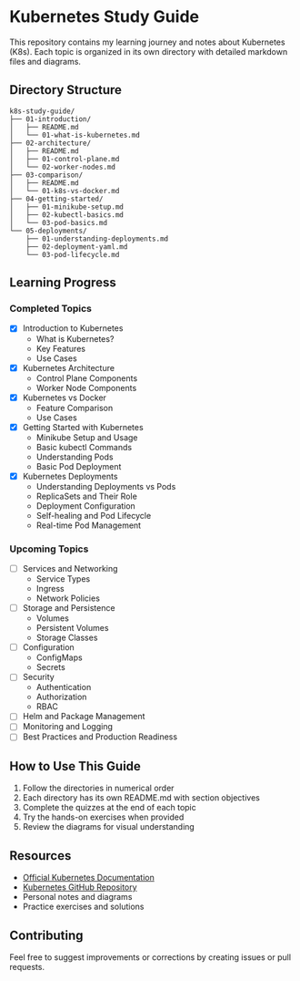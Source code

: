 # Kubernetes Study Guide

This repository contains my learning journey and notes about Kubernetes (K8s). Each topic is organized in its own directory with detailed markdown files and diagrams.

## Directory Structure

```
k8s-study-guide/
├── 01-introduction/
│   ├── README.md
│   └── 01-what-is-kubernetes.md
├── 02-architecture/
│   ├── README.md
│   ├── 01-control-plane.md
│   └── 02-worker-nodes.md
├── 03-comparison/
│   ├── README.md
│   └── 01-k8s-vs-docker.md
├── 04-getting-started/
│   ├── 01-minikube-setup.md
│   ├── 02-kubectl-basics.md
│   └── 03-pod-basics.md
└── 05-deployments/
    ├── 01-understanding-deployments.md
    ├── 02-deployment-yaml.md
    └── 03-pod-lifecycle.md
```

## Learning Progress

### Completed Topics
- [x] Introduction to Kubernetes
  - What is Kubernetes?
  - Key Features
  - Use Cases
- [x] Kubernetes Architecture
  - Control Plane Components
  - Worker Node Components
- [x] Kubernetes vs Docker
  - Feature Comparison
  - Use Cases
- [x] Getting Started with Kubernetes
  - Minikube Setup and Usage
  - Basic kubectl Commands
  - Understanding Pods
  - Basic Pod Deployment
- [x] Kubernetes Deployments
  - Understanding Deployments vs Pods
  - ReplicaSets and Their Role
  - Deployment Configuration
  - Self-healing and Pod Lifecycle
  - Real-time Pod Management

### Upcoming Topics
- [ ] Services and Networking
  - Service Types
  - Ingress
  - Network Policies
- [ ] Storage and Persistence
  - Volumes
  - Persistent Volumes
  - Storage Classes
- [ ] Configuration
  - ConfigMaps
  - Secrets
- [ ] Security
  - Authentication
  - Authorization
  - RBAC
- [ ] Helm and Package Management
- [ ] Monitoring and Logging
- [ ] Best Practices and Production Readiness

## How to Use This Guide

1. Follow the directories in numerical order
2. Each directory has its own README.md with section objectives
3. Complete the quizzes at the end of each topic
4. Try the hands-on exercises when provided
5. Review the diagrams for visual understanding

## Resources

- [Official Kubernetes Documentation](https://kubernetes.io/docs/home/)
- [Kubernetes GitHub Repository](https://github.com/kubernetes/kubernetes)
- Personal notes and diagrams
- Practice exercises and solutions

## Contributing

Feel free to suggest improvements or corrections by creating issues or pull requests.